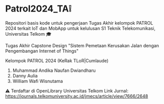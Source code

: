 # Patrol2024_TA❕
Repositori basis kode untuk pengerjaan Tugas Akhir kelompok PATROL 2024 terkait IoT dan MobApp untuk kelulusan S1 Teknik Telekomunikasi, Universitas Telkom 🎓


Tugas Akhir Capstone Design
"Sistem Pemetaan Kerusakan Jalan dengan Pengembangan Internet of Things"


Kelompok PATROL 2024 (KeRak TLoR|Cumlaude)
  1. Muhammad Andika Naufan Dwiandharu
  2. Danny Aulia
  3. William Wafi Wisnutama

⚠️ Terdaftar di OpenLibrary Universitas Telkom
Link Jurnal: https://journals.telkomuniversity.ac.id/jmecs/article/view/7666/2648
